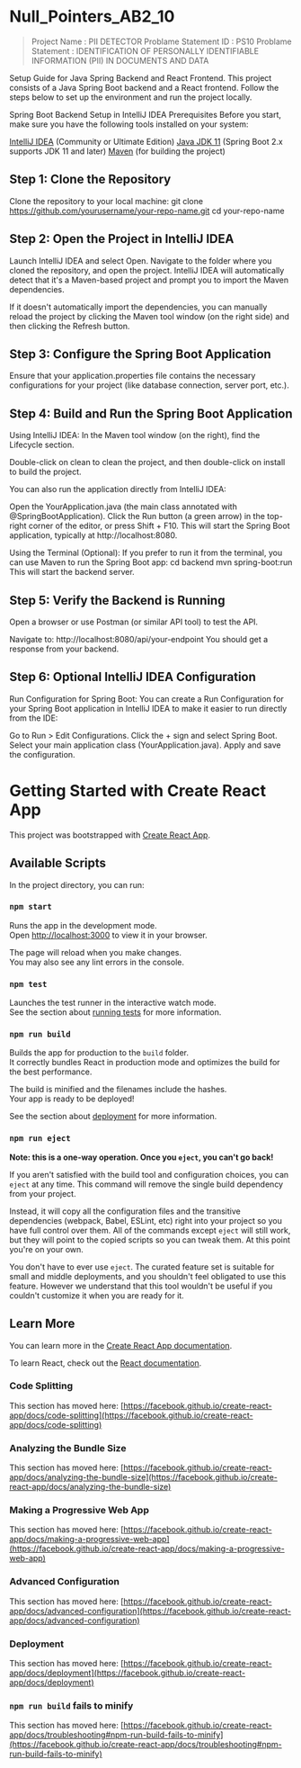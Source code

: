 # Null_Pointers_AB2_10

> Project Name : PII DETECTOR
> Problame Statement ID : PS10
> Problame Statement :  IDENTIFICATION OF PERSONALLY IDENTIFIABLE INFORMATION (PII) IN DOCUMENTS AND DATA

Setup Guide for Java Spring Backend and React Frontend.
This project consists of a Java Spring Boot backend and a React frontend. Follow the steps below to set up the environment and run the project locally.

Spring Boot Backend Setup in IntelliJ IDEA
Prerequisites
Before you start, make sure you have the following tools installed on your system:

[IntelliJ IDEA](https://www.jetbrains.com/idea/) (Community or Ultimate Edition)
[Java JDK 11](https://www.oracle.com/in/java/technologies/downloads/) (Spring Boot 2.x supports JDK 11 and later)
[Maven](https://maven.apache.org/download.cgi) (for building the project)

## Step 1: Clone the Repository
Clone the repository to your local machine:
git clone https://github.com/yourusername/your-repo-name.git
cd your-repo-name

## Step 2: Open the Project in IntelliJ IDEA
Launch IntelliJ IDEA and select Open.
Navigate to the folder where you cloned the repository, and open the project.
IntelliJ IDEA will automatically detect that it's a Maven-based project and prompt you to import the Maven dependencies.

If it doesn't automatically import the dependencies, you can manually reload the project by clicking the Maven tool window (on the right side) and then clicking the Refresh button.

## Step 3: Configure the Spring Boot Application
Ensure that your application.properties file contains the necessary configurations for your project (like database connection, server port, etc.).

## Step 4: Build and Run the Spring Boot Application
Using IntelliJ IDEA:
In the Maven tool window (on the right), find the Lifecycle section.

Double-click on clean to clean the project, and then double-click on install to build the project.

You can also run the application directly from IntelliJ IDEA:

Open the YourApplication.java (the main class annotated with @SpringBootApplication).
Click the Run button (a green arrow) in the top-right corner of the editor, or press Shift + F10.
This will start the Spring Boot application, typically at http://localhost:8080.

Using the Terminal (Optional):
If you prefer to run it from the terminal, you can use Maven to run the Spring Boot app:
cd backend
mvn spring-boot:run
This will start the backend server.

## Step 5: Verify the Backend is Running
Open a browser or use Postman (or similar API tool) to test the API.

Navigate to:
http://localhost:8080/api/your-endpoint
You should get a response from your backend.

## Step 6: Optional IntelliJ IDEA Configuration
Run Configuration for Spring Boot: You can create a Run Configuration for your Spring Boot application in IntelliJ IDEA to make it easier to run directly from the IDE:

Go to Run > Edit Configurations.
Click the + sign and select Spring Boot.
Select your main application class (YourApplication.java).
Apply and save the configuration.

# Getting Started with Create React App

This project was bootstrapped with [Create React App](https://github.com/facebook/create-react-app).

## Available Scripts

In the project directory, you can run:

### `npm start`

Runs the app in the development mode.\
Open [http://localhost:3000](http://localhost:3000) to view it in your browser.

The page will reload when you make changes.\
You may also see any lint errors in the console.

### `npm test`

Launches the test runner in the interactive watch mode.\
See the section about [running tests](https://facebook.github.io/create-react-app/docs/running-tests) for more information.

### `npm run build`

Builds the app for production to the `build` folder.\
It correctly bundles React in production mode and optimizes the build for the best performance.

The build is minified and the filenames include the hashes.\
Your app is ready to be deployed!

See the section about [deployment](https://facebook.github.io/create-react-app/docs/deployment) for more information.

### `npm run eject`

**Note: this is a one-way operation. Once you `eject`, you can't go back!**

If you aren't satisfied with the build tool and configuration choices, you can `eject` at any time. This command will remove the single build dependency from your project.

Instead, it will copy all the configuration files and the transitive dependencies (webpack, Babel, ESLint, etc) right into your project so you have full control over them. All of the commands except `eject` will still work, but they will point to the copied scripts so you can tweak them. At this point you're on your own.

You don't have to ever use `eject`. The curated feature set is suitable for small and middle deployments, and you shouldn't feel obligated to use this feature. However we understand that this tool wouldn't be useful if you couldn't customize it when you are ready for it.

## Learn More

You can learn more in the [Create React App documentation](https://facebook.github.io/create-react-app/docs/getting-started).

To learn React, check out the [React documentation](https://reactjs.org/).

### Code Splitting

This section has moved here: [https://facebook.github.io/create-react-app/docs/code-splitting](https://facebook.github.io/create-react-app/docs/code-splitting)

### Analyzing the Bundle Size

This section has moved here: [https://facebook.github.io/create-react-app/docs/analyzing-the-bundle-size](https://facebook.github.io/create-react-app/docs/analyzing-the-bundle-size)

### Making a Progressive Web App

This section has moved here: [https://facebook.github.io/create-react-app/docs/making-a-progressive-web-app](https://facebook.github.io/create-react-app/docs/making-a-progressive-web-app)

### Advanced Configuration

This section has moved here: [https://facebook.github.io/create-react-app/docs/advanced-configuration](https://facebook.github.io/create-react-app/docs/advanced-configuration)

### Deployment

This section has moved here: [https://facebook.github.io/create-react-app/docs/deployment](https://facebook.github.io/create-react-app/docs/deployment)

### `npm run build` fails to minify

This section has moved here: [https://facebook.github.io/create-react-app/docs/troubleshooting#npm-run-build-fails-to-minify](https://facebook.github.io/create-react-app/docs/troubleshooting#npm-run-build-fails-to-minify)

